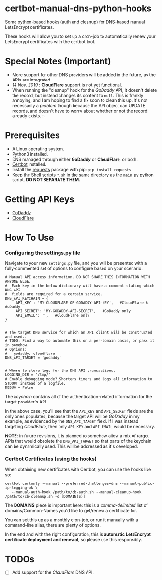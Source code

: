 # certbot-manual-dns-python-hooks
Some python-based hooks (auth and cleanup) for DNS-based manual LetsEncrypt certificates.

These hooks will allow you to set up a cron-job to automatically renew your LetsEncrypt certificates with the certbot tool.


# Special Notes (Important)
+ More support for other DNS providers will be added in the future, as the APIs are integrated.
+ _14 Nov. 2019_ : **CloudFlare** support is not yet functional.
+ When running the "cleanup" hook for the _GoDaddy_ API, it doesn't delete the record, but instead changes its content to `null`. This is frankly annoying, and I am hoping to find a fix soon to clean this up. It's not necessarily a _problem_ though because the API object can UPDATE records, and doesn't have to worry about whether or not the record already exists. :)


# Prerequisites
+ A Linux operating system.
+ Python3 installed.
+ DNS managed through either **GoDaddy** or **CloudFlare**, or both.
+ [Certbot](https://certbot.eff.org/) installed.
+ Install the [requests](https://github.com/psf/requests) package with pip: `pip install requests`
+ Keep the Shell scripts `*.sh` in the same directory as the `main.py` python script. **DO NOT SEPARATE THEM.**

# Getting API Keys
+ [GoDaddy](https://developer.godaddy.com/)
+ [CloudFlare](https://api.cloudflare.com/#getting-started-endpoints)


# How To Use
### Configuring the settings.py file
Navigate to your new `settings.py` file, and you will be presented with a fully-commented set of options to configure based on your scenario.
```
# Manual API access information. DO NOT SHARE THIS INFORMATION WITH ANYONE ELSE.
#  Each key in the below dictionary will have a comment stating which DNS API
#  fields are required for a certain service.
DNS_API_KEYCHAIN = {
    'API_KEY': 'MY-CLOUDFLARE-OR-GODADDY-API-KEY',   #CloudFlare & GoDaddy
    'API_SECRET': 'MY-GODADDY-API-SECRET',   #GoDaddy only
    'API_EMAIL': '',   #CloudFlare only
}


# The target DNS service for which an API client will be constructed and used..
# TODO: Find a way to automate this on a per-domain basis, or pass it in somehow.
# Options:
#   godaddy, cloudflare
DNS_API_TARGET = 'godaddy'


# Where to store logs for the DNS API transactions.
LOGGING_DIR = '/tmp/'
# Enable debugging mode? Shortens timers and logs all information to STDOUT instead of a logfile.
DEBUG = False
```
The _keychain_ contains all of the authentication-related information for the target provider's API.

In the above case, you'll see that the `API_KEY` and `API_SECRET` fields are the only ones populated, because the target API will be _GoDaddy_ in my example, as evidenced by the `DNS_API_TARGET` field. If I was instead targeting _CloudFlare_, then only `API_KEY` and `API_EMAIL` would be necessary.

**NOTE**: In future revisions, it is planned to somehow allow a mix of target APIs that would obsolete the `DNS_API_TARGET` so that parts of the keychain can be dynamically used. This will be addressed as it's developed.

### Certbot Certificates (using the hooks)
When obtaining new certificates with Certbot, you can use the hooks like so:
```
certbot certonly --manual --preferred-challenges=dns --manual-public-ip-logging-ok \
   --manual-auth-hook /path/to/cb-auth.sh --manual-cleanup-hook /path/to/cb-cleanup.sh -d [DOMAIN(S)]
```
The **DOMAINS** piece is important here: this is a _comma-delimited_ list of domains/Common-Names you'd like to get/renew a certificate for.

You can set this up as a monthly cron-job, or run it manually with a command-line alias, there are plenty of options.

In the end and with the right configuration, this is **automatic LetsEncrypt certificate deployment and renewal**, so please use this responsibly.


# TODOs
+ [ ] Add support for the _CloudFlare_ DNS API.
